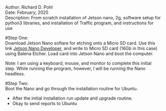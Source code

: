 Author:      Richard D. Pohl\
Date:        February, 2025\
Description: From scratch installation of Jetson nano, 2g, software setup for python3 libraries, and installation of Traffic program, and instructions for use

#Step One:\
Download Jetson Nano softare for etching onto a Micro SD card. Use this link [Jetson Nano Developer](https://developer.nvidia.com/embedded/learn/get-started-jetson-nano-devkit#intro), and write to Micro SD card (16Gb in this case) using Balena Etcher. Load card into Jetson Nano and boot the computer.


Note: I am using a keyboard, mouse, and monitor to complete this initial step. While running the program, however, I will be running the Nano headless.

#Step Two:\
Boot the Nano and go through the installation routine for Ubuntu. 

- After the initial installation run update and upgrade routine.
- Okay to send reports to Ubuntu


